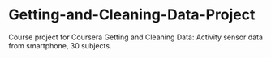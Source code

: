 # Getting-and-Cleaning-Data-Project
Course project for Coursera Getting and Cleaning Data: Activity sensor data from smartphone, 30 subjects.
